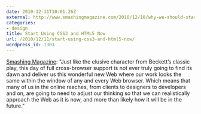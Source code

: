 ```yaml
---
date: 2010-12-11T10:01:26Z
external: http://www.smashingmagazine.com/2010/12/10/why-we-should-start-using-css3-and-html5-today/
categories:
- design
title: Start Using CSS3 and HTML5 Now
url: /2010/12/11/start-using-css3-and-html5-now/
wordpress_id: 1303
---
```


<a href="http://www.smashingmagazine.com/2010/12/10/why-we-should-start-using-css3-and-html5-today/">Smashing Magazine</a>: "Just like the elusive character from Beckett’s classic play, this day of full cross-browser support is not ever truly going to find its dawn and deliver us this wonderful new Web where our work looks the same within the window of any and every Web browser. Which means that many of us in the online reaches, from clients to designers to developers and on, are going to need to adjust our thinking so that we can realistically approach the Web as it is now, and more than likely how it will be in the future."
